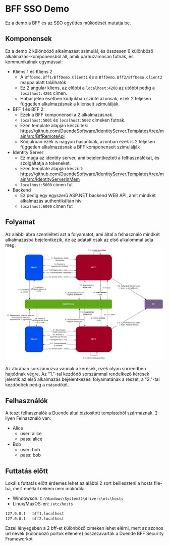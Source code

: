 ﻿# BFF SSO Demo
Ez a demo a BFF és az SSO együttes működését mutatja be.

## Komponensek
Ez a demo 2 különböző alkalmazást szimulál, és összesen 6 különböző alkalmazás-komponensből áll, 
amik párhuzamosan futnak, és kommunikálnak egymással:
- Kliens 1 és Kliens 2
  - A `BffDemo.Bff1/BffDemo.Client1` és a `BffDemo.Bff2/BffDemo.Client2` mappa alatt találhatók
  - Ez 2 angular kliens, az előbbi a `localhost:4200` az utóbbi pedig a `localhost:4201` címen. 
  - Habár jelen esetben kódjukban szinte azonsak, ezek 2 teljesen független alkalmazásnak a klienseit szimulálják. 
- BFF 1 és BFF 2:
  - Ezek a BFF komponensei a 2 alkalmazásnak.
  - `localhost:5001` és `localhost:5002` címeken futnak.
  - Ezen template alapján készültek: https://github.com/DuendeSoftware/IdentityServer.Templates/tree/main/src/BffRemoteApi
  - Kódjukban ezek is nagyon hasonlóak, azonban ezek is 2 teljesen független alkalmazásnak a BFF komponenseit szimulálják
- Identity Server
  - Ez maga az identity server, ami bejelentkezteti a felhasználókat, és szolgáltatja a tokeneket.
  - Ezen template alapján készült: https://github.com/DuendeSoftware/IdentityServer.Templates/tree/main/src/IdentityServerInMem
  - `localhost:5000` címen fut 
- Backend
  - Ez pedig egy egyszerű ASP.NET backend WEB API, amit mindkét alkalmazás authentikáltan hív
  - `localhost:6000` címen fut
## Folyamat

Az alábbi ábra szemlélteti azt a folyamatot, ami által a felhasználó mindkét alkalmazásba bejelentkezik, de az adatait csak az első alkalommal adja meg:
![folyamat.png](docs/folyamat.png)

Az ábrában sorszámozva vannak a kérések, ezek olyan sorrendben hajtódnak végre. Az "1."-tal kezdődő sorszámmal rendelkező 
kérések jelentik az első alkalmazás bejelentkezési folyamatának a részét, a "2."-tal kezdődőek pedig a másodikét.

## Felhasználók

A teszt felhasználók a Duende által biztosított templateből származnak. 2 ilyen Felhasználó van:
- Alice
  - user: alice
  - pass: alice
- Bob
  - user: bob
  - pass: bob

## Futtatás előtt
Lokális futtatás előtt érdemes lehet az alábbi 2 sort beilleszteni a hosts file-ba, mert enélkül nekem nem működik:
- Windowson: `C:\Windows\System32\drivers\etc\hosts`
- Linux/MaxOS-en: `/etc/hosts`
```
127.0.0.1   bff1.localhost
127.0.0.1   bff2.localhost
```
Ezzel lényegében a 2 bff-et különböző címeken lehet elérni, mert az azonos url nevek (különböző portok ellenére) összezavarták a Duende BFF Security Frameworkot